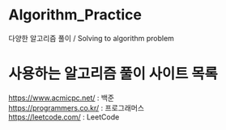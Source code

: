 # Algorithm_Practice
다양한 알고리즘 풀이 / Solving to algorithm problem

사용하는 알고리즘 풀이 사이트 목록
==================================

https://www.acmicpc.net/ : 백준   
https://programmers.co.kr/ : 프로그래머스    
https://leetcode.com/ : LeetCode   
